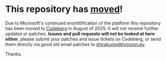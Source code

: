 # This repository has [moved](https://shinmera.com/projects/array-utils)!
Due to Microsoft's continued enshittification of the platform this repository has been moved to [Codeberg](https://shinmera.com/projects/array-utils) in August of 2025. It will not receive further updates or patches. **Issues and pull requests will not be looked at here either**, please submit your patches and issue tickets on Codeberg, or send them directly via good old email patches to [shirakumo@tymoon.eu](mailto:shirakumo@tymoon.eu).

Thanks.